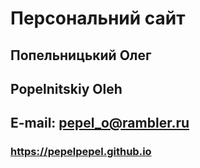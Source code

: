 # Персональний сайт
## Попельницький Олег
## Popelnitskiy Oleh
## E-mail: pepel_o@rambler.ru
### https://pepelpepel.github.io
